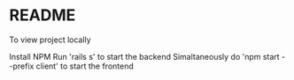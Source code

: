 # README

To view project locally


Install NPM
Run 'rails s' to start the backend
Simaltaneously do 'npm start --prefix client' to start the frontend

